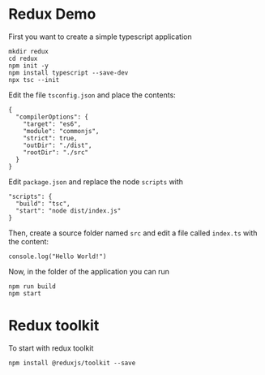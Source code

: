 # Redux Demo

First you want to create a simple typescript application

```
mkdir redux
cd redux
npm init -y
npm install typescript --save-dev
npx tsc --init
```

Edit the file `tsconfig.json` and place the contents:

```
{
  "compilerOptions": {
    "target": "es6",                 
    "module": "commonjs",            
    "strict": true,                  
    "outDir": "./dist",              
    "rootDir": "./src"               
  }
}
```

Edit `package.json` and replace the node `scripts` with 

```
"scripts": {
  "build": "tsc",
  "start": "node dist/index.js"
}
```

Then, create a source folder named `src` and edit a file called `index.ts` with the content:

```
console.log("Hello World!")
```

Now, in the folder of the application you can run 

```
npm run build
npm start
```

# Redux toolkit 

To start with redux toolkit

```
npm install @reduxjs/toolkit --save
```
